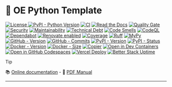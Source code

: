 # 🧠 OE Python Template

[![License](https://img.shields.io/github/license/helmut-hoffer-von-ankershoffen/oe-python-template?logo=opensourceinitiative&logoColor=3DA639&labelColor=414042&color=A41831)
](https://github.com/helmut-hoffer-von-ankershoffen/oe-python-template/blob/main/LICENSE)
[![PyPI - Python Version](https://img.shields.io/pypi/pyversions/oe-python-template.svg?logo=python&color=204361&labelColor=1E2933)](https://github.com/helmut-hoffer-von-ankershoffen/oe-python-template/blob/main/noxfile.py)
[![CI](https://github.com/helmut-hoffer-von-ankershoffen/oe-python-template/actions/workflows/ci-cd.yml/badge.svg)](https://github.com/helmut-hoffer-von-ankershoffen/oe-python-template/actions/workflows/ci-cd.yml)
[![Read the Docs](https://img.shields.io/readthedocs/oe-python-template)](https://oe-python-template.readthedocs.io/en/latest/)
[![Quality Gate](https://sonarcloud.io/api/project_badges/measure?project=helmut-hoffer-von-ankershoffen_oe-python-template&metric=alert_status)](https://sonarcloud.io/summary/new_code?id=helmut-hoffer-von-ankershoffen_oe-python-template)
[![Security](https://sonarcloud.io/api/project_badges/measure?project=helmut-hoffer-von-ankershoffen_oe-python-template&metric=security_rating)](https://sonarcloud.io/summary/new_code?id=helmut-hoffer-von-ankershoffen_oe-python-template)
[![Maintainability](https://sonarcloud.io/api/project_badges/measure?project=helmut-hoffer-von-ankershoffen_oe-python-template&metric=sqale_rating)](https://sonarcloud.io/summary/new_code?id=helmut-hoffer-von-ankershoffen_oe-python-template)
[![Technical Debt](https://sonarcloud.io/api/project_badges/measure?project=helmut-hoffer-von-ankershoffen_oe-python-template&metric=sqale_index)](https://sonarcloud.io/summary/new_code?id=helmut-hoffer-von-ankershoffen_oe-python-template)
[![Code Smells](https://sonarcloud.io/api/project_badges/measure?project=helmut-hoffer-von-ankershoffen_oe-python-template&metric=code_smells)](https://sonarcloud.io/summary/new_code?id=helmut-hoffer-von-ankershoffen_oe-python-template)
[![CodeQL](https://github.com/helmut-hoffer-von-ankershoffen/oe-python-template/actions/workflows/codeql.yml/badge.svg)](https://github.com/helmut-hoffer-von-ankershoffen/oe-python-template/security/code-scanning)
[![Dependabot](https://img.shields.io/badge/dependabot-active-brightgreen?style=flat-square&logo=dependabot)](https://github.com/helmut-hoffer-von-ankershoffen/oe-python-template/security/dependabot)
[![Renovate enabled](https://img.shields.io/badge/renovate-enabled-brightgreen.svg)](https://github.com/helmut-hoffer-von-ankershoffen/oe-python-template/issues?q=is%3Aissue%20state%3Aopen%20Dependency%20Dashboard)
[![Coverage](https://codecov.io/gh/helmut-hoffer-von-ankershoffen/oe-python-template/graph/badge.svg?token=SX34YRP30E)](https://codecov.io/gh/helmut-hoffer-von-ankershoffen/oe-python-template)
[![Ruff](https://img.shields.io/badge/style-Ruff-blue?color=D6FF65)](https://github.com/helmut-hoffer-von-ankershoffen/oe-python-template/blob/main/noxfile.py)
[![MyPy](https://img.shields.io/badge/mypy-checked-blue)](https://github.com/helmut-hoffer-von-ankershoffen/oe-python-template/blob/main/noxfile.py)
[![GitHub - Version](https://img.shields.io/github/v/release/helmut-hoffer-von-ankershoffen/oe-python-template?label=GitHub&style=flat&labelColor=1C2C2E&color=blue&logo=GitHub&logoColor=white)](https://github.com/helmut-hoffer-von-ankershoffen/oe-python-template/releases)
[![GitHub - Commits](https://img.shields.io/github/commit-activity/m/helmut-hoffer-von-ankershoffen/oe-python-template/main?label=commits&style=flat&labelColor=1C2C2E&color=blue&logo=GitHub&logoColor=white)](https://github.com/helmut-hoffer-von-ankershoffen/oe-python-template/commits/main/)
[![PyPI - Version](https://img.shields.io/pypi/v/oe-python-template.svg?label=PyPI&logo=pypi&logoColor=%23FFD243&labelColor=%230073B7&color=FDFDFD)](https://pypi.python.org/pypi/oe-python-template)
[![PyPI - Status](https://img.shields.io/pypi/status/oe-python-template?logo=pypi&logoColor=%23FFD243&labelColor=%230073B7&color=FDFDFD)](https://pypi.python.org/pypi/oe-python-template)
[![Docker - Version](https://img.shields.io/docker/v/helmuthva/oe-python-template?sort=semver&label=Docker&logo=docker&logoColor=white&labelColor=1354D4&color=10151B)](https://hub.docker.com/r/helmuthva/oe-python-template/tags)
[![Docker - Size](https://img.shields.io/docker/image-size/helmuthva/oe-python-template?sort=semver&arch=arm64&label=image&logo=docker&logoColor=white&labelColor=1354D4&color=10151B)](https://hub.docker.com/r/helmuthva/oe-python-template/)
[![Copier](https://img.shields.io/endpoint?url=https://raw.githubusercontent.com/copier-org/copier/master/img/badge/badge-grayscale-inverted-border-orange.json)](https://github.com/helmut-hoffer-von-ankershoffen/oe-python-template)
[![Open in Dev Containers](https://img.shields.io/static/v1?label=Dev%20Containers&message=Open&color=blue&logo=data:image/svg%2bxml;base64,PHN2ZyB4bWxucz0iaHR0cDovL3d3dy53My5vcmcvMjAwMC9zdmciIHZpZXdCb3g9IjAgMCAyNCAyNCI+PHBhdGggZmlsbD0iI2ZmZiIgZD0iTTE3IDE2VjdsLTYgNU0yIDlWOGwxLTFoMWw0IDMgOC04aDFsNCAyIDEgMXYxNGwtMSAxLTQgMmgtMWwtOC04LTQgM0gzbC0xLTF2LTFsMy0zIi8+PC9zdmc+)](https://vscode.dev/redirect?url=vscode://ms-vscode-remote.remote-containers/cloneInVolume?url=https://github.com/helmut-hoffer-von-ankershoffen/oe-python-template)
[![Open in GitHub Codespaces](https://img.shields.io/static/v1?label=GitHub%20Codespaces&message=Open&color=blue&logo=github)](https://github.com/codespaces/new/helmut-hoffer-von-ankershoffen/oe-python-template)
[![Vercel Deploy](https://deploy-badge.vercel.app/vercel/oe-python-template?root=docs)](https://oe-python-template.vercel.app/api/v1/hello/world)
[![Better Stack Uptime](https://uptime.betterstack.com/status-badges/v1/monitor/1vze5.svg)](https://helmut-hoffer-von-ankershoffen.betteruptime.com/)

<!---
[![ghcr.io - Version](https://ghcr-badge.egpl.dev/helmut-hoffer-von-ankershoffen/oe-python-template/tags?color=%2344cc11&ignore=0.0%2C0%2Clatest&n=3&label=ghcr.io&trim=)](https://github.com/helmut-hoffer-von-ankershoffen/oe-python-template/pkgs/container/oe-python-template)
[![ghcr.io - Sze](https://ghcr-badge.egpl.dev/helmut-hoffer-von-ankershoffen/oe-python-template/size?color=%2344cc11&tag=latest&label=size&trim=)](https://github.com/helmut-hoffer-von-ankershoffen/oe-python-template/pkgs/container/oe-python-template)
-->

> [!TIP]
> 📚 [Online documentation](https://oe-python-template.readthedocs.io/en/latest/) - 📖 [PDF Manual](https://oe-python-template.readthedocs.io/_/downloads/en/latest/pdf/)

---
